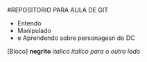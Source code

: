 #REPOSITORIO PARA AULA DE GIT

* Entendo
* Manipulado
* e Aprendendo sobre personagesn do DC

[Bloco]
**negrito**
_italico_
*italico para o outro lado* 
